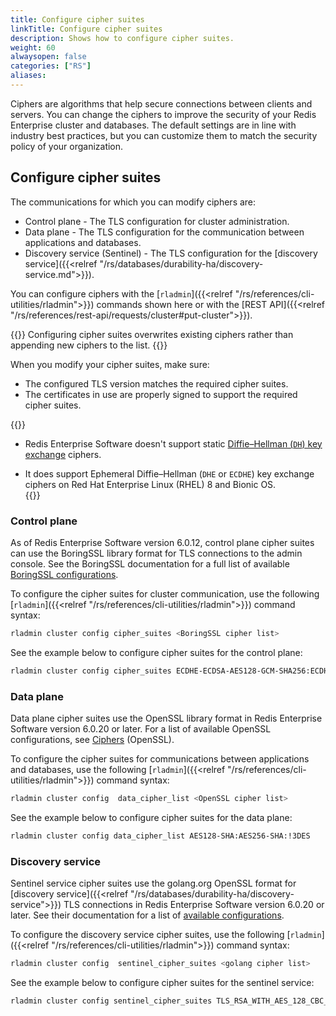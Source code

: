 ```yaml
---
title: Configure cipher suites
linkTitle: Configure cipher suites
description: Shows how to configure cipher suites.
weight: 60
alwaysopen: false
categories: ["RS"]
aliases: 
---
```


Ciphers are algorithms that help secure connections between clients and servers. You can change the ciphers to improve the security of your Redis Enterprise cluster and databases. The default settings are in line with industry best practices, but you can customize them to match the security policy of your organization.


## Configure cipher suites

The communications for which you can modify ciphers are:

- Control plane - The TLS configuration for cluster administration.
- Data plane - The TLS configuration for the communication between applications and databases.
- Discovery service (Sentinel) - The TLS configuration for the [discovery service]({{<relref "/rs/databases/durability-ha/discovery-service.md">}}).

You can configure ciphers with the [`rladmin`]({{<relref "/rs/references/cli-utilities/rladmin">}}) commands shown here or with the [REST API]({{<relref "/rs/references/rest-api/requests/cluster#put-cluster">}}).

{{<warning>}}
Configuring cipher suites overwrites existing ciphers rather than appending new ciphers to the list.
{{</warning>}}

When you modify your cipher suites, make sure:

- The configured TLS version matches the required cipher suites.
- The certificates in use are properly signed to support the required cipher suites.

{{<note>}}
- Redis Enterprise Software doesn't support static [Diffie–Hellman (`DH`) key exchange](https://en.wikipedia.org/wiki/Diffie%E2%80%93Hellman_key_exchange) ciphers.

- It does support Ephemeral Diffie–Hellman (`DHE` or `ECDHE`) key exchange ciphers on Red Hat Enterprise Linux (RHEL) 8 and Bionic OS.  
{{</note>}}

### Control plane

As of Redis Enterprise Software version 6.0.12, control plane cipher suites can use the BoringSSL library format for TLS connections to the admin console. See the BoringSSL documentation for a full list of available [BoringSSL configurations](https://github.com/google/boringssl/blob/master/ssl/test/runner/cipher_suites.go#L99-L131).

To configure the cipher suites for cluster communication, use the following [`rladmin`]({{<relref "/rs/references/cli-utilities/rladmin">}}) command syntax:

```sh
rladmin cluster config cipher_suites <BoringSSL cipher list>
```

See the example below to configure cipher suites for the control plane:

```sh
rladmin cluster config cipher_suites ECDHE-ECDSA-AES128-GCM-SHA256:ECDHE-RSA-AES128-GCM-SHA256:ECDHE-ECDSA-AES256-GCM-SHA384:ECDHE-RSA-AES256-GCM-SHA384:ECDHE-ECDSA-CHACHA20-POLY1305:ECDHE-RSA-CHACHA20-POLY1305:!3DES
```

### Data plane

Data plane cipher suites use the OpenSSL library format in Redis Enterprise Software version 6.0.20 or later. For a list of available OpenSSL configurations, see [Ciphers](https://www.openssl.org/docs/man1.1.1/man1/ciphers.html) (OpenSSL).

To configure the cipher suites for communications between applications and databases, use the following [`rladmin`]({{<relref "/rs/references/cli-utilities/rladmin">}}) command syntax:

```sh
rladmin cluster config  data_cipher_list <OpenSSL cipher list>
```

See the example below to configure cipher suites for the data plane:

```sh
rladmin cluster config data_cipher_list AES128-SHA:AES256-SHA:!3DES
```

### Discovery service

Sentinel service cipher suites use the golang.org OpenSSL format for [discovery service]({{<relref "/rs/databases/durability-ha/discovery-service">}}) TLS connections in Redis Enterprise Software version 6.0.20 or later. See their documentation for a list of [available configurations](https://golang.org/src/crypto/tls/cipher_suites.go).

To configure the discovery service cipher suites, use the following [`rladmin`]({{<relref "/rs/references/cli-utilities/rladmin">}}) command syntax:

```sh
rladmin cluster config  sentinel_cipher_suites <golang cipher list> 
```

See the example below to configure cipher suites for the sentinel service:

```sh
rladmin cluster config sentinel_cipher_suites TLS_RSA_WITH_AES_128_CBC_SHA:TLS_ECDHE_RSA_WITH_AES_256_GCM_SHA384
```
